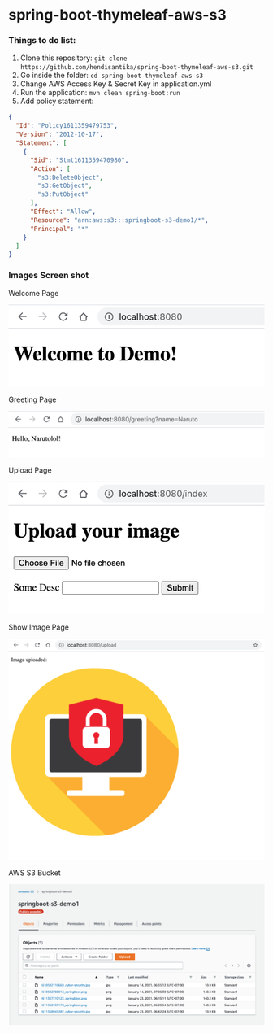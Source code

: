 # spring-boot-thymeleaf-aws-s3

### Things to do list:

1. Clone this repository: `git clone https://github.com/hendisantika/spring-boot-thymeleaf-aws-s3.git`
2. Go inside the folder: `cd spring-boot-thymeleaf-aws-s3`
3. Change AWS Access Key & Secret Key in application.yml
4. Run the application: `mvn clean spring-boot:run`
5. Add policy statement:

```json
{
  "Id": "Policy1611359479753",
  "Version": "2012-10-17",
  "Statement": [
    {
      "Sid": "Stmt1611359470980",
      "Action": [
        "s3:DeleteObject",
        "s3:GetObject",
        "s3:PutObject"
      ],
      "Effect": "Allow",
      "Resource": "arn:aws:s3:::springboot-s3-demo1/*",
      "Principal": "*"
    }
  ]
}
```

### Images Screen shot

Welcome Page

![Welcome Page](img/welcome.png "Welcome Page")

Greeting Page

![Greeting Page](img/greeting.png "Greeting Page")

Upload Page

![Upload Page](img/upload.png "Upload Page")

Show Image Page

![Show Image Page](img/show.png "Show Image Page")

AWS S3 Bucket

![AWS S3 Bucket](img/s3.png "AWS S3 Bucket")